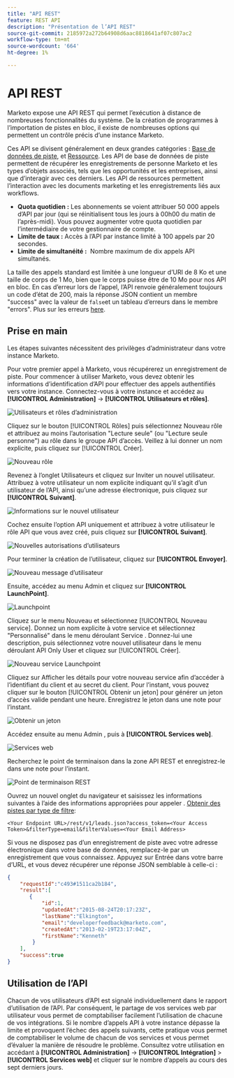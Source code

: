 ```yaml
---
title: "API REST"
feature: REST API
description: "Présentation de l’API REST"
source-git-commit: 2185972a272b64908d6aac8818641af07c807ac2
workflow-type: tm+mt
source-wordcount: '664'
ht-degree: 1%

---
```



# API REST

Marketo expose une API REST qui permet l’exécution à distance de nombreuses fonctionnalités du système. De la création de programmes à l’importation de pistes en bloc, il existe de nombreuses options qui permettent un contrôle précis d’une instance Marketo.

Ces API se divisent généralement en deux grandes catégories : [Base de données de piste](https://developer.adobe.com/marketo-apis/api/mapi/), et [Ressource](https://developer.adobe.com/marketo-apis/api/asset/). Les API de base de données de piste permettent de récupérer les enregistrements de personne Marketo et les types d’objets associés, tels que les opportunités et les entreprises, ainsi que d’interagir avec ces derniers. Les API de ressources permettent l’interaction avec les documents marketing et les enregistrements liés aux workflows.

- **Quota quotidien :** Les abonnements se voient attribuer 50 000 appels d’API par jour (qui se réinitialisent tous les jours à 00h00 du matin de l’après-midi). Vous pouvez augmenter votre quota quotidien par l’intermédiaire de votre gestionnaire de compte.
- **Limite de taux :** Accès à l’API par instance limité à 100 appels par 20 secondes.
- **Limite de simultanéité :**  Nombre maximum de dix appels API simultanés.

La taille des appels standard est limitée à une longueur d’URI de 8 Ko et une taille de corps de 1 Mo, bien que le corps puisse être de 10 Mo pour nos API en bloc. En cas d’erreur lors de l’appel, l’API renvoie généralement toujours un code d’état de 200, mais la réponse JSON contient un membre &quot;success&quot; avec la valeur de `false`et un tableau d’erreurs dans le membre &quot;errors&quot;. Plus sur les erreurs [here](error-codes.md).

## Prise en main

Les étapes suivantes nécessitent des privilèges d’administrateur dans votre instance Marketo.

Pour votre premier appel à Marketo, vous récupérerez un enregistrement de piste. Pour commencer à utiliser Marketo, vous devez obtenir les informations d’identification d’API pour effectuer des appels authentifiés vers votre instance. Connectez-vous à votre instance et accédez au **[!UICONTROL Administration]** -> **[!UICONTROL Utilisateurs et rôles]**.

![Utilisateurs et rôles d’administration](assets/admin-users-and-roles.png)

Cliquez sur le bouton [!UICONTROL Rôles] puis sélectionnez Nouveau rôle et attribuez au moins l’autorisation &quot;Lecture seule&quot; (ou &quot;Lecture seule personne&quot;) au rôle dans le groupe API d’accès. Veillez à lui donner un nom explicite, puis cliquez sur [!UICONTROL Créer].

![Nouveau rôle](assets/new-role.png)

Revenez à l’onglet Utilisateurs et cliquez sur Inviter un nouvel utilisateur. Attribuez à votre utilisateur un nom explicite indiquant qu’il s’agit d’un utilisateur de l’API, ainsi qu’une adresse électronique, puis cliquez sur **[!UICONTROL Suivant]**.

![Informations sur le nouvel utilisateur](assets/new-user-info.png)

Cochez ensuite l’option API uniquement et attribuez à votre utilisateur le rôle API que vous avez créé, puis cliquez sur **[!UICONTROL Suivant]**.

![Nouvelles autorisations d’utilisateurs](assets/new-user-permissions.png)

Pour terminer la création de l’utilisateur, cliquez sur **[!UICONTROL Envoyer]**.

![Nouveau message d’utilisateur](assets/new-user-message.png)

Ensuite, accédez au menu Admin et cliquez sur **[!UICONTROL LaunchPoint]**.

![Launchpoint](assets/admin-launchpoint.png)

Cliquez sur le menu Nouveau et sélectionnez [!UICONTROL Nouveau service]. Donnez un nom explicite à votre service et sélectionnez &quot;Personnalisé&quot; dans le menu déroulant Service . Donnez-lui une description, puis sélectionnez votre nouvel utilisateur dans le menu déroulant API Only User et cliquez sur [!UICONTROL Créer].

![Nouveau service Launchpoint](assets/admin-launchpoint-new-service.png)

Cliquez sur Afficher les détails pour votre nouveau service afin d’accéder à l’identifiant du client et au secret du client. Pour l’instant, vous pouvez cliquer sur le bouton [!UICONTROL Obtenir un jeton] pour générer un jeton d’accès valide pendant une heure. Enregistrez le jeton dans une note pour l’instant.

![Obtenir un jeton](assets/get-token.png)

Accédez ensuite au menu Admin , puis à **[!UICONTROL Services web]**.

![Services web](assets/admin-web-services.png)

Recherchez le point de terminaison dans la zone API REST et enregistrez-le dans une note pour l’instant.

![Point de terminaison REST](assets/admin-web-services-rest-endpoint-1.png)

Ouvrez un nouvel onglet du navigateur et saisissez les informations suivantes à l’aide des informations appropriées pour appeler . [Obtenir des pistes par type de filtre](https://developer.adobe.com/marketo-apis/api/mapi/#tag/Leads/operation/getLeadsByFilterUsingGET):

```
<Your Endpoint URL>/rest/v1/leads.json?access_token=<Your Access Token>&filterType=email&filterValues=<Your Email Address>
```

Si vous ne disposez pas d’un enregistrement de piste avec votre adresse électronique dans votre base de données, remplacez-le par un enregistrement que vous connaissez. Appuyez sur Entrée dans votre barre d’URL, et vous devez récupérer une réponse JSON semblable à celle-ci :

```json
{
    "requestId":"c493#1511ca2b184",
    "result":[
       {
           "id":1,
           "updatedAt":"2015-08-24T20:17:23Z",
           "lastName":"Elkington",
           "email":"developerfeedback@marketo.com",
           "createdAt":"2013-02-19T23:17:04Z",
           "firstName":"Kenneth"
        }
    ],
    "success":true
}
```

## Utilisation de l’API

Chacun de vos utilisateurs d’API est signalé individuellement dans le rapport d’utilisation de l’API. Par conséquent, le partage de vos services web par utilisateur vous permet de comptabiliser facilement l’utilisation de chacune de vos intégrations. Si le nombre d’appels API à votre instance dépasse la limite et provoquent l’échec des appels suivants, cette pratique vous permet de comptabiliser le volume de chacun de vos services et vous permet d’évaluer la manière de résoudre le problème. Consultez votre utilisation en accédant à **[!UICONTROL Administration]** -> **[!UICONTROL Intégration]** > **[!UICONTROL Services web]** et cliquer sur le nombre d’appels au cours des sept derniers jours.
